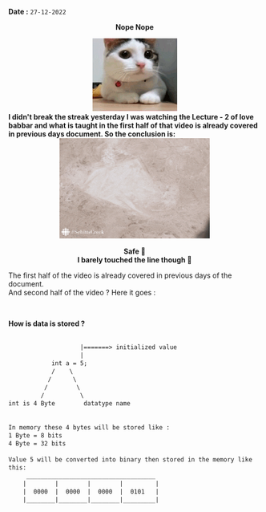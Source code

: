 **Date :** `27-12-2022`


<div align="center">
  <p><b>Nope Nope</b></p>
  
  <img src="/media/gifs/no.gif">
  </div>
  <b>I didn't break the streak yesterday I was watching the Lecture - 2 of love babbar and what is taught in the first half of that video  is already covered in previous days document.
  So the conclusion is:</b>
<div align="center">
<img  src="/media/gifs/safe.gif" width="300" height="200" >

**Safe 🤠**<br>
**I barely touched the line though 😬**
</div>

The first half of the video is already covered in previous days of the document.<br>
And second half of the video ? Here it goes :<br>

<br>

**How is data is stored ?**

```              
                         
                    |=======> initialized value 
                    |
            int a = 5;
            /    \
           /      \
          /        \
         /          \
int is 4 Byte        datatype name
  
  
In memory these 4 bytes will be stored like :
1 Byte = 8 bits
4 Byte = 32 bits

Value 5 will be converted into binary then stored in the memory like this:
     ____________________________________
    |        |        |        |         |
    |  0000  |  0000  |  0000  |  0101   |
    |________|________|________|_________|
    
```
    

